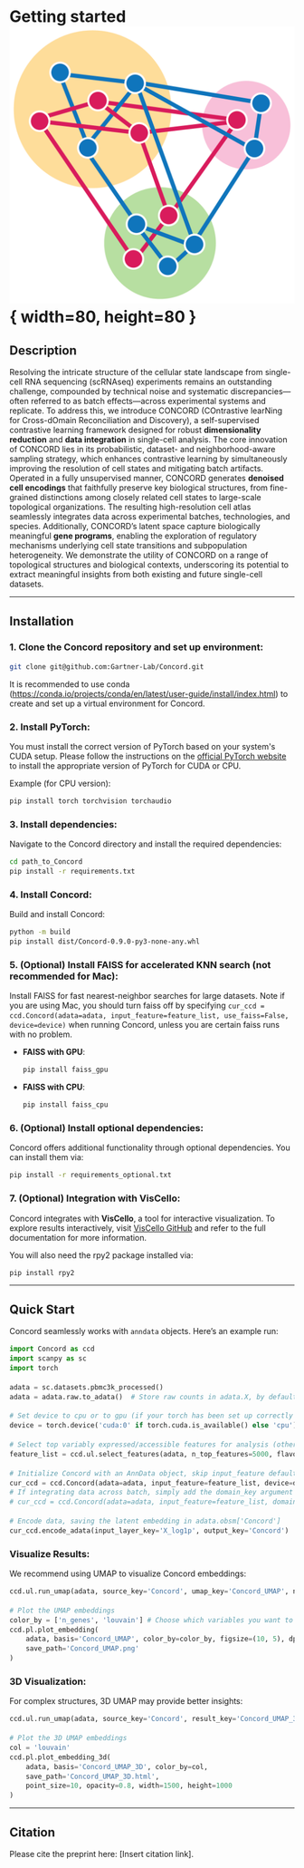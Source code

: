 # Getting started ![Alt text](images/logo.png){ width=80, height=80 }

## Description

Resolving the intricate structure of the cellular state landscape from single-cell RNA sequencing (scRNAseq) experiments remains an outstanding challenge, compounded by technical noise and systematic discrepancies—often referred to as batch effects—across experimental systems and replicate. To address this, we introduce CONCORD (COntrastive learNing for Cross-dOmain Reconciliation and Discovery), a self-supervised contrastive learning framework designed for robust **dimensionality reduction** and **data integration** in single-cell analysis. The core innovation of CONCORD lies in its probabilistic, dataset- and neighborhood-aware sampling strategy, which enhances contrastive learning by simultaneously improving the resolution of cell states and mitigating batch artifacts. Operated in a fully unsupervised manner, CONCORD generates **denoised cell encodings** that faithfully preserve key biological structures, from fine-grained distinctions among closely related cell states to large-scale topological organizations. The resulting high-resolution cell atlas seamlessly integrates data across experimental batches, technologies, and species. Additionally, CONCORD’s latent space capture biologically meaningful **gene programs**, enabling the exploration of regulatory mechanisms underlying cell state transitions and subpopulation heterogeneity. We demonstrate the utility of CONCORD on a range of topological structures and biological contexts, underscoring its potential to extract meaningful insights from both existing and future single-cell datasets.

---

## Installation

### 1. Clone the Concord repository and set up environment:

```bash
git clone git@github.com:Gartner-Lab/Concord.git
```

It is recommended to use conda (https://conda.io/projects/conda/en/latest/user-guide/install/index.html) to create and set up a virtual environment for Concord.

### 2. Install PyTorch:

You must install the correct version of PyTorch based on your system's CUDA setup. Please follow the instructions on the [official PyTorch website](https://pytorch.org/get-started/locally/) to install the appropriate version of PyTorch for CUDA or CPU.

Example (for CPU version):
```bash
pip install torch torchvision torchaudio
```

### 3. Install dependencies:

Navigate to the Concord directory and install the required dependencies:

```bash
cd path_to_Concord
pip install -r requirements.txt
```

### 4. Install Concord:
Build and install Concord:

```bash
python -m build
pip install dist/Concord-0.9.0-py3-none-any.whl
```

### 5. (Optional) Install FAISS for accelerated KNN search (not recommended for Mac):

Install FAISS for fast nearest-neighbor searches for large datasets. Note if you are using Mac, you should turn faiss off by specifying `cur_ccd = ccd.Concord(adata=adata, input_feature=feature_list, use_faiss=False, device=device)` when running Concord, unless you are certain faiss runs with no problem.

- **FAISS with GPU**:
  ```bash
  pip install faiss_gpu
  ```
- **FAISS with CPU**:
  ```bash
  pip install faiss_cpu
  ```

### 6. (Optional) Install optional dependencies:

Concord offers additional functionality through optional dependencies. You can install them via:
```bash
pip install -r requirements_optional.txt
```

### 7. (Optional) Integration with VisCello:

Concord integrates with **VisCello**, a tool for interactive visualization. To explore results interactively, visit [VisCello GitHub](https://github.com/kimpenn/VisCello) and refer to the full documentation for more information.

You will also need the rpy2 package installed via:
```bash
pip install rpy2
```

---

## Quick Start

Concord seamlessly works with `anndata` objects. Here’s an example run:

```python
import Concord as ccd
import scanpy as sc
import torch

adata = sc.datasets.pbmc3k_processed()
adata = adata.raw.to_adata()  # Store raw counts in adata.X, by default Concord will run standard total count normalization and log transformation internally, not necessary if you want to use your normalized data in adata.X, if so, specify 'X' in cur_ccd.encode_adata(input_layer_key='X', output_key='Concord')

# Set device to cpu or to gpu (if your torch has been set up correctly to use GPU), for mac you can use either torch.device('mps') or torch.device('cpu')
device = torch.device('cuda:0' if torch.cuda.is_available() else 'cpu')

# Select top variably expressed/accessible features for analysis (other methods besides seurat_v3 available)
feature_list = ccd.ul.select_features(adata, n_top_features=5000, flavor='seurat_v3')

# Initialize Concord with an AnnData object, skip input_feature default to all features
cur_ccd = ccd.Concord(adata=adata, input_feature=feature_list, device=device) 
# If integrating data across batch, simply add the domain_key argument
# cur_ccd = ccd.Concord(adata=adata, input_feature=feature_list, domain_key='batch', device=device) 

# Encode data, saving the latent embedding in adata.obsm['Concord']
cur_ccd.encode_adata(input_layer_key='X_log1p', output_key='Concord')
```

### Visualize Results:

We recommend using UMAP to visualize Concord embeddings:

```python
ccd.ul.run_umap(adata, source_key='Concord', umap_key='Concord_UMAP', n_components=2, n_neighbors=15, min_dist=0.1, metric='euclidean')

# Plot the UMAP embeddings
color_by = ['n_genes', 'louvain'] # Choose which variables you want to visualize
ccd.pl.plot_embedding(
    adata, basis='Concord_UMAP', color_by=color_by, figsize=(10, 5), dpi=600, ncols=2, font_size=6, point_size=10, legend_loc='on data',
    save_path='Concord_UMAP.png'
)
```

### 3D Visualization:
For complex structures, 3D UMAP may provide better insights:

```python
ccd.ul.run_umap(adata, source_key='Concord', result_key='Concord_UMAP_3D', n_components=3, n_neighbors=15, min_dist=0.1, metric='euclidean')

# Plot the 3D UMAP embeddings
col = 'louvain'
ccd.pl.plot_embedding_3d(
    adata, basis='Concord_UMAP_3D', color_by=col,
    save_path='Concord_UMAP_3D.html',
    point_size=10, opacity=0.8, width=1500, height=1000
)
```

---

## Citation

Please cite the preprint here: [Insert citation link].

